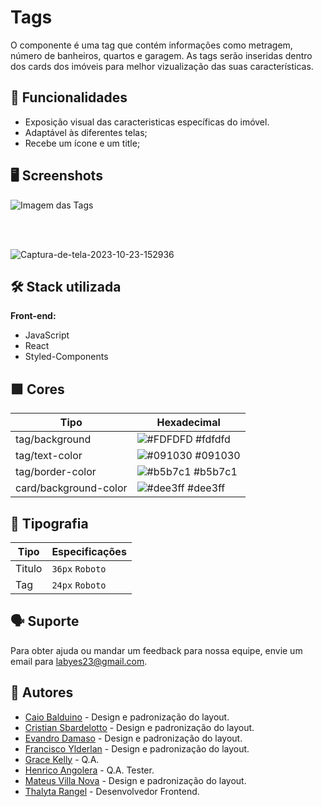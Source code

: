 # Tags

O componente é uma tag que contém informações como metragem, número de banheiros, quartos e garagem. As tags serão inseridas dentro dos cards dos imóveis para melhor vizualização das suas características.

## 💪 Funcionalidades

- Exposição visual das caracteristicas específicas do imóvel.
- Adaptável às diferentes telas;
- Recebe um ícone e um title;

## 🖥️ Screenshots

<img src="https://i.ibb.co/FgD8n0f/Captura-de-tela-2023-10-20-154817.png" alt="Imagem das Tags" border="0" />

<br><br>

<img src="https://i.ibb.co/LP4XVzK/Captura-de-tela-2023-10-23-152936.png" alt="Captura-de-tela-2023-10-23-152936" border="0" />

## 🛠️ Stack utilizada

**Front-end:**

- JavaScript
- React
- Styled-Components

## 🟩 Cores

| Tipo                  | Hexadecimal                                                      |
| --------------------- | ---------------------------------------------------------------- |
| tag/background        | ![#FDFDFD](https://via.placeholder.com/10/fdfdfd?text=+) #fdfdfd |
| tag/text-color        | ![#091030](https://via.placeholder.com/10/091030?text=+) #091030 |
| tag/border-color      | ![#b5b7c1](https://via.placeholder.com/10/b5b7c1?text=+) #b5b7c1 |
| card/background-color | ![#dee3ff](https://via.placeholder.com/10/dee3ff?text=+) #dee3ff |

## 📃 Tipografia

| Tipo   | Especificações  |
| ------ | --------------- |
| Titulo | `36px` `Roboto` |
| Tag    | `24px` `Roboto` |

## 🗣️ Suporte

Para obter ajuda ou mandar um feedback para nossa equipe, envie um email para labyes23@gmail.com.

## 👥 Autores

- [Caio Balduino](https://github.com/Caiobaldur) - Design e padronização do layout.
- [Cristian Sbardelotto](https://github.com/cristian-sbardelotto) - Design e padronização do layout.
- [Evandro Damaso](https://github.com/dam450) - Design e padronização do layout.
- [Francisco Ylderlan](https://github.com/FranciscoYlderlan) - Design e padronização do layout.
- [Grace Kelly](https://github.com/gksouza) - Q.A.
- [Henrico Angolera](https://github.com/HenricoAngolera) - Q.A. Tester.
- [Mateus Villa Nova](https://github.com/Villa-Nova) - Design e padronização do layout.
- [Thalyta Rangel](https://github.com/ThalytaRangel) - Desenvolvedor Frontend.
